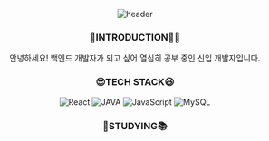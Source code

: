 <div align="center">

![header](https://capsule-render.vercel.app/api?type=cylinder&text=welcome%20to%20my%20world!&color=auto)

### 🤗INTRODUCTION🧚‍♀️
안녕하세요! 백엔드 개발자가 되고 싶어 열심히 공부 중인 신입 개발자입니다.

### 😎TECH STACK😆
![React](https://img.shields.io/badge/React-61DAFB?style=flat&logo=React&logoColor=white)
![JAVA](https://img.shields.io/badge/Java-6FF7800?style=flat&logo=JAVA&logoColor=white)
![JavaScript](https://img.shields.io/badge/JavaScript-F7DF1E?style=flat&logo=JavaScript&logoColor=white)
![MySQL](https://img.shields.io/badge/MySQL-4479A1?style=flat&logo=MySQL&logoColor=white)

### 📖STUDYING📚

</div>
